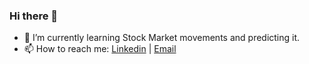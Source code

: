 ### Hi there 👋

- 🌱 I’m currently learning Stock Market movements and predicting it.
- 📫 How to reach me: [Linkedin](https://www.linkedin.com/in/srjit) | [Email](mailto:ssreejith@protonmail.com)

